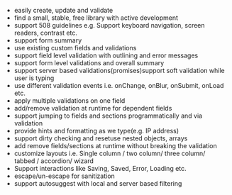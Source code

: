 - easily create, update and validate
- find a small, stable, free library with active development
- support 508 guidelines e.g. Support keyboard navigation, screen readers, contrast etc.
- support form summary
- use existing custom fields and validations
- support field level validation with outlining and error messages
- support form level validations and overall summary
- support server based validations(promises)support soft validation while user is typing
- use different validation events i.e. onChange, onBlur, onSubmit, onLoad etc.
- apply multiple validations on one field
- add/remove validation at runtime for dependent fields
- support jumping to fields and sections programmatically and via validation
- provide hints and formatting as we type(e.g. IP address)
- support dirty checking and resetuse nested objects, arrays
- add remove fields/sections at runtime without breaking the validation
- customize layouts i.e. Single column / two column/ three column/ tabbed / accordion/ wizard
- Support interactions like Saving, Saved, Error, Loading etc.
- escape/un-escape for sanitization
- support autosuggest with local and server based filtering
